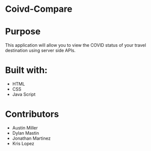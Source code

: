 # Coivd-Compare

# Purpose
This application will allow you to view the COVID status of your travel destination using server side APIs.

# Built with:
 * HTML
 * CSS
 * Java Script

 # Contributors
 * Austin Miller
 * Dylan Mastin
 * Jonathan Martinez
 * Kris Lopez